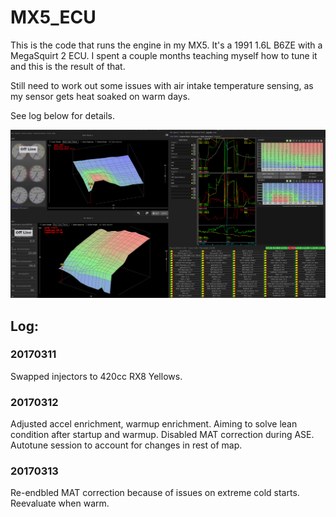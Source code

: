 # MX5_ECU

This is the code that runs the engine in my MX5. It's a 1991 1.6L B6ZE with a MegaSquirt 2 ECU. I spent a couple months teaching myself how to tune it and this is the result of that. 

Still need to work out some issues with air intake temperature sensing, as my sensor gets heat soaked on warm days. 

See log below for details.

![alt text](https://github.com/NickNothom/MX5_ECU/raw/master/projectCfg/plot.jpg "Logo Title Text 1")

## Log:

### 20170311

Swapped injectors to 420cc RX8 Yellows.

### 20170312

Adjusted accel enrichment, warmup enrichment. Aiming to solve lean condition after startup and warmup. Disabled MAT correction during ASE. 
Autotune session to account for changes in rest of map. 

### 20170313
Re-endbled MAT correction because of issues on extreme cold starts. Reevaluate when warm. 
